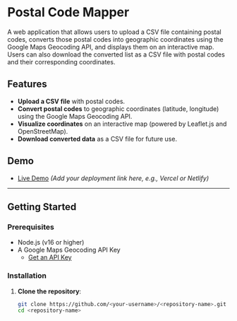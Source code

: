 # Postal Code Mapper

A web application that allows users to upload a CSV file containing postal codes, converts those postal codes into geographic coordinates using the Google Maps Geocoding API, and displays them on an interactive map. Users can also download the converted list as a CSV file with postal codes and their corresponding coordinates.

## Features
- **Upload a CSV file** with postal codes.
- **Convert postal codes** to geographic coordinates (latitude, longitude) using the Google Maps Geocoding API.
- **Visualize coordinates** on an interactive map (powered by Leaflet.js and OpenStreetMap).
- **Download converted data** as a CSV file for future use.

## Demo
- [Live Demo](#) *(Add your deployment link here, e.g., Vercel or Netlify)*

---

## Getting Started

### Prerequisites
- Node.js (v16 or higher)
- A Google Maps Geocoding API Key
  - [Get an API Key](https://developers.google.com/maps/gmp-get-started)

### Installation

1. **Clone the repository**:
   ```bash
   git clone https://github.com/<your-username>/<repository-name>.git
   cd <repository-name>
